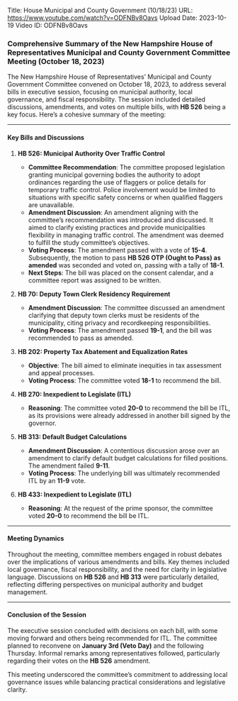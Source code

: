 Title: House Municipal and County Government (10/18/23)
URL: https://www.youtube.com/watch?v=ODFNBv8Oavs
Upload Date: 2023-10-19
Video ID: ODFNBv8Oavs

### Comprehensive Summary of the New Hampshire House of Representatives Municipal and County Government Committee Meeting (October 18, 2023)

The New Hampshire House of Representatives’ Municipal and County Government Committee convened on October 18, 2023, to address several bills in executive session, focusing on municipal authority, local governance, and fiscal responsibility. The session included detailed discussions, amendments, and votes on multiple bills, with **HB 526** being a key focus. Here’s a cohesive summary of the meeting:

---

#### **Key Bills and Discussions**

1. **HB 526: Municipal Authority Over Traffic Control**  
   - **Committee Recommendation**: The committee proposed legislation granting municipal governing bodies the authority to adopt ordinances regarding the use of flaggers or police details for temporary traffic control. Police involvement would be limited to situations with specific safety concerns or when qualified flaggers are unavailable.  
   - **Amendment Discussion**: An amendment aligning with the committee’s recommendation was introduced and discussed. It aimed to clarify existing practices and provide municipalities flexibility in managing traffic control. The amendment was deemed to fulfill the study committee’s objectives.  
   - **Voting Process**: The amendment passed with a vote of **15-4**. Subsequently, the motion to pass **HB 526 OTP (Ought to Pass) as amended** was seconded and voted on, passing with a tally of **18-1**.  
   - **Next Steps**: The bill was placed on the consent calendar, and a committee report was assigned to be written.  

2. **HB 70: Deputy Town Clerk Residency Requirement**  
   - **Amendment Discussion**: The committee discussed an amendment clarifying that deputy town clerks must be residents of the municipality, citing privacy and recordkeeping responsibilities.  
   - **Voting Process**: The amendment passed **19-1**, and the bill was recommended to pass as amended.  

3. **HB 202: Property Tax Abatement and Equalization Rates**  
   - **Objective**: The bill aimed to eliminate inequities in tax assessment and appeal processes.  
   - **Voting Process**: The committee voted **18-1** to recommend the bill.  

4. **HB 270: Inexpedient to Legislate (ITL)**  
   - **Reasoning**: The committee voted **20-0** to recommend the bill be ITL, as its provisions were already addressed in another bill signed by the governor.  

5. **HB 313: Default Budget Calculations**  
   - **Amendment Discussion**: A contentious discussion arose over an amendment to clarify default budget calculations for filled positions. The amendment failed **9-11**.  
   - **Voting Process**: The underlying bill was ultimately recommended ITL by an **11-9** vote.  

6. **HB 433: Inexpedient to Legislate (ITL)**  
   - **Reasoning**: At the request of the prime sponsor, the committee voted **20-0** to recommend the bill be ITL.  

---

#### **Meeting Dynamics**  
Throughout the meeting, committee members engaged in robust debates over the implications of various amendments and bills. Key themes included local governance, fiscal responsibility, and the need for clarity in legislative language. Discussions on **HB 526** and **HB 313** were particularly detailed, reflecting differing perspectives on municipal authority and budget management.  

---

#### **Conclusion of the Session**  
The executive session concluded with decisions on each bill, with some moving forward and others being recommended for ITL. The committee planned to reconvene on **January 3rd (Veto Day)** and the following Thursday. Informal remarks among representatives followed, particularly regarding their votes on the **HB 526** amendment.  

This meeting underscored the committee’s commitment to addressing local governance issues while balancing practical considerations and legislative clarity.